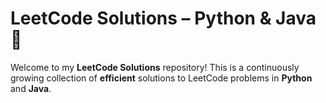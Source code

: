 # LeetCode Solutions – Python & Java 🚀  

Welcome to my **LeetCode Solutions** repository! This is a continuously growing collection of **efficient** solutions to LeetCode problems in **Python** and **Java**.
